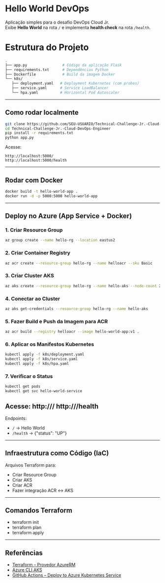 # Hello World DevOps

Aplicação simples para o desafio DevOps Cloud Jr.  
Exibe **Hello World** na rota `/` e implementa **health check** na rota `/health`.

# Estrutura do Projeto
```bash
.
├── app.py                # Código da aplicação Flask
├── requirements.txt      # Dependências Python
├── Dockerfile            # Build da imagem Docker
└── k8s/
   ├── deployment.yaml   # Deployment Kubernetes (com probes)
   ├── service.yaml      # Service LoadBalancer
   └── hpa.yaml          # Horizontal Pod Autoscaler
```
---

## Como rodar localmente
```bash
git clone https://github.com/SEU-USUARIO/Technical-Challenge-Jr.-Cloud-DevOps-Engineer.git
cd Technical-Challenge-Jr.-Cloud-DevOps-Engineer
pip install -r requirements.txt
python app.py
```
Acesse:  
```
http://localhost:5000/
http://localhost:5000/health
```

---

## Rodar com Docker
```bash
docker build -t hello-world-app .
docker run -d -p 5000:5000 hello-world-app
```

---

## Deploy no Azure (App Service + Docker)
### 1. Criar Resource Group
```bash
az group create --name hello-rg --location eastus2
```

### 2. Criar Container Registry
```bash
az acr create --resource-group hello-rg --name helloacr --sku Basic
```

### 3. Criar Cluster AKS
```bash
az aks create --resource-group hello-rg --name hello-aks --node-count 2 --enable-addons monitoring --generate-ssh-keys --attach-acr helloacr
```

### 4. Conectar ao Cluster
```bash
az aks get-credentials --resource-group hello-rg --name hello-aks
```

### 5. Fazer Build e Push da Imagem para ACR
```bash
az acr build --registry helloacr --image hello-world-app:v1 .
```

### 6. Aplicar os Manifestos Kubernetes
```bash
kubectl apply -f k8s/deployment.yaml
kubectl apply -f k8s/service.yaml
kubectl apply -f k8s/hpa.yaml
```

### 7. Verificar o Status
```bash
kubectl get pods
kubectl get svc hello-world-service
```
Acesse:
http://<EXTERNAL-IP>/
http://<EXTERNAL-IP>/health
---

Endpoints:
- `/` → Hello World
- `/health` → {"status": "UP"}

---
## Infraestrutura como Código (IaC)
Arquivos Terraform para:

- Criar Resource Group
- Criar AKS
- Criar ACR
- Fazer integração ACR ↔ AKS

---
## Comandos Terraform
- terraform init
- terraform plan
- terraform apply

---
## Referências
- [Terraform – Provedor AzureRM](https://registry.terraform.io/providers/hashicorp/azurerm/latest)
- [Azure CLI AKS](https://learn.microsoft.com/en-us/azure/aks/kubernetes-walkthrough)
- [GitHub Actions – Deploy to Azure Kubernetes Service](https://learn.microsoft.com/en-us/azure/aks/kubernetes-action)
